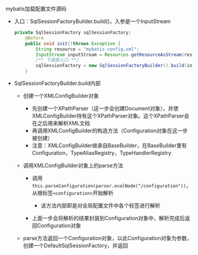 mybatis加载配置文件源码

* 入口：SqlSessionFactoryBuilder.build()，入参是一个InputStream

  ```java
  private SqlSessionFactory sqlSessionFactory;
      @Before
      public void init()throws Exception {
          String resource = "mybatis-config.xml";
          InputStream inputStream = Resources.getResourceAsStream(resource);
          /** 下面是入口 **/
          sqlSessionFactory = new SqlSessionFactoryBuilder().build(inputStream);
      }
  ```

* SqlSessionFactoryBuilder.build内部

  * 创建一个XMLConfigBuilder对象

    * 先创建一个XPathParser（这一步会创建Document对象），并使XMLConfigBuilder持有这个XPathParser对象。这个XPathParser会在之后用来解析XML文档
    * 再调用XMLConfigBuilder的构造方法（Configuration对象在这一步被创建）
    * 注意：XMLConfigBuilder继承自BaseBuilder，在BaseBuilder里有Configuration，TypeAliasRegistry，TypeHandlerRegistry

  * 调用XMLConfigBuilder对象上的parse方法

    * 调用`this.parseConfiguration(parser.evalNode("/configuration"))`，从根标签`<configuration>`开始解析

      * 该方法内部即是对全局配置文件中各个标签进行解析

        

    * 上面一步会将解析的结果封装到Configuration对象中，解析完成后返回Configuration对象

  * parse方法返回一个Configuration对象，以此Configuration对象为参数，创建一个DefaultSqlSessionFactory，并返回